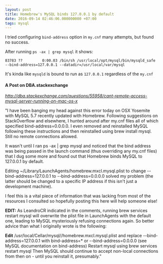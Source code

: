 ```yaml
---
layout: post
title: Homebrew's MySQL binds 127.0.0.1 by default
date: 2016-09-14 02:46:06.000000000 +07:00
tags: mysql
---
```

I tried configuring `bind-address` option in `my.cnf` many attempts, but found no success.

After running `ps -ax | grep mysql` it shows:
```
83783 ??         0:00.03 /bin/sh /usr/local/opt/mysql/bin/mysqld_safe --bind-address=127.0.0.1 --datadir=/usr/local/var/mysql
```

It's kinda like `mysqld` is bound to run as `127.0.0.1` regardless of the `my.cnf`


#### A Post on DBA.stackexchange
*http://dba.stackexchange.com/questions/55958/cant-remote-access-mysql-server-running-on-mac-os-x*


"I have been banging my head against this error today on OSX Yosemite with MySQL 5.7 recently updated with Homebrew. Following suggestions on StackOverflow and elsewhere, I hunted around after my.cnf files all of which specified bind-address=0.0.0.0. I even removed and reinstalled MySQL following these instructions and then reinstalled using brew install mysql. Still no remote connections allowed.

It wasn't until I ran ps -ax | grep mysql and noticed that the bind address was being passed in the launch command (thus overriding any my.cnf files) that I dug some more and found out that Homebrew binds MySQL to 127.0.0.1 by default.

Editing ~/Library/LaunchAgents/homebrew.mxcl.mysql.plist to change --bind-address=127.0.0.1 to --bind-address=0.0.0.0 solved my problem (the latter should be changed to a specific IP address if this isn't just a development machine).

I feel this is a vital piece of information that was lacking from most of the resources I consulted so hopefully posting this here will help someone else!

**EDIT:** As LeandroCR indicated in the comments, running brew services restart mysql will overwrite the plist file in LaunchAgents with the default one, leading to MySQL mysteriously refusing connections again. So better advice than what I originally wrote is the following:

**Edit** /usr/local/Cellar/mysql/<yourversion>/homebrew.mxcl.mysql.plist and replace --bind-address=127.0.0.1 with bind-address=* or --bind-address=0.0.0.0 (see MySQL documentation on bind-address)
Restart mysql using brew services restart mysql
Then MySQL should continue to accept non-local connections from then on - until you reinstall it, presumably."
